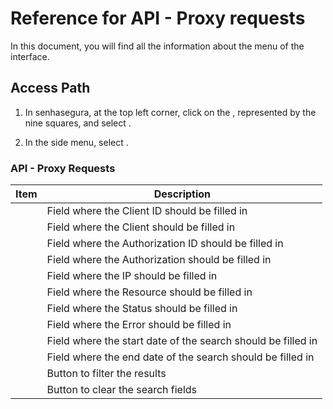 # Reference for API - Proxy requests 

In this document, you will find all the information about the  menu of the  interface.

## Access Path

1. In senhasegura, at the top left corner, click on the , represented by the nine squares, and select .

1. In the side menu, select .

### API - Proxy Requests

| Item               | Description                                       |
|--------------------|---------------------------------------------------|
|       | Field where the Client ID should be filled in     |
|         | Field where the Client should be filled in        |
|   | Field where the Authorization ID should be filled in |
|   | Field where the Authorization should be filled in |
|              | Field where the IP should be filled in            |
|        | Field where the Resource should be filled in      |
|          | Field where the Status should be filled in        |
|           | Field where the Error should be filled in         |
|       | Field where the start date of the search should be filled in |
|              | Field where the end date of the search should be filled in |
|          | Button to filter the results                      |
|           | Button to clear the search fields                 |